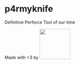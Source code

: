 # p4rmyknife
Definitive Perforce Tool of our time

Made with <3 by <img src="https://github.com/SREnity/comradepopo/raw/master/assets/Assembla.svg" width="100">
